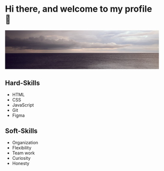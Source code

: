 # Hi there, and welcome to my profile 👋


![alt text](Sea.jpg)


## Hard-Skills

- HTML
- CSS
- JavaScript
- Git
- Figma

## Soft-Skills

- Organization
- Flexibility
- Team work
- Curiosity
- Honesty

<!--
**sami-aak/sami-aak** is a ✨ _special_ ✨ repository because its `README.md` (this file) appears on your GitHub profile.

Here are some ideas to get you started:

- 🔭 I’m currently working on ...
- 🌱 I’m currently learning ...
- 👯 I’m looking to collaborate on ...
- 🤔 I’m looking for help with ...
- 💬 Ask me about ...
- 📫 How to reach me: ...
- 😄 Pronouns: ...
- ⚡ Fun fact: ...
-->
